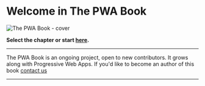 # Welcome in The PWA Book


![The PWA Book - cover](https://gitlab.divante.pl/snippety-zaglady/projects/divante.com/pwa-ebook/raw/develop/docs/.vuepress/public/assets/book_1b.png)



**Select the chapter or start [here](/chapter1.html).**


------


The PWA Book is an ongoing project, open to new contributors. It grows along with Progressive Web Apps. If you'd like to become an author of this book [contact us](https://divante.com/contact-us)


------